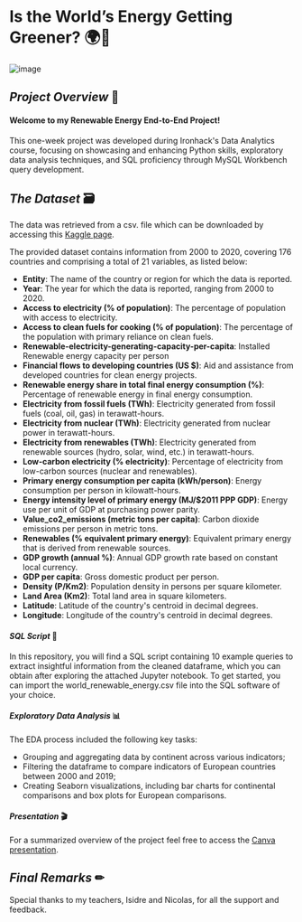 # Is the World’s Energy Getting Greener? 🌍🔆

![image](https://github.com/user-attachments/assets/9ddea10c-ff81-41f3-9a12-babf4257e1a8)

## *Project Overview* 📝

#### Welcome to my Renewable Energy End-to-End Project!

This one-week project was developed during Ironhack's Data Analytics course, focusing on showcasing and enhancing Python skills, exploratory data analysis techniques, and SQL proficiency through MySQL Workbench query development.

## *The Dataset* 🗃

The data was retrieved from a csv. file which can be downloaded by accessing this [Kaggle page](https://www.kaggle.com/datasets/anshtanwar/global-data-on-sustainable-energy/data).

The provided dataset contains information from 2000 to 2020, covering 176 countries and comprising a total of 21 variables, as listed below:

- **Entity**: The name of the country or region for which the data is reported.
- **Year**: The year for which the data is reported, ranging from 2000 to 2020.
- **Access to electricity (% of population)**: The percentage of population with access to electricity.
- **Access to clean fuels for cooking (% of population)**: The percentage of the population with primary reliance on clean fuels.
- **Renewable-electricity-generating-capacity-per-capita**: Installed Renewable energy capacity per person
- **Financial flows to developing countries (US $)**: Aid and assistance from developed countries for clean energy projects.
- **Renewable energy share in total final energy consumption (%)**: Percentage of renewable energy in final energy consumption.
- **Electricity from fossil fuels (TWh)**: Electricity generated from fossil fuels (coal, oil, gas) in terawatt-hours.
- **Electricity from nuclear (TWh)**: Electricity generated from nuclear power in terawatt-hours.
- **Electricity from renewables (TWh)**: Electricity generated from renewable sources (hydro, solar, wind, etc.) in terawatt-hours.
- **Low-carbon electricity (% electricity)**: Percentage of electricity from low-carbon sources (nuclear and renewables).
- **Primary energy consumption per capita (kWh/person)**: Energy consumption per person in kilowatt-hours.
- **Energy intensity level of primary energy (MJ/$2011 PPP GDP)**: Energy use per unit of GDP at purchasing power parity.
- **Value_co2_emissions (metric tons per capita)**: Carbon dioxide emissions per person in metric tons.
- **Renewables (% equivalent primary energy)**: Equivalent primary energy that is derived from renewable sources.
- **GDP growth (annual %)**: Annual GDP growth rate based on constant local currency.
- **GDP per capita**: Gross domestic product per person.
- **Density (P/Km2)**: Population density in persons per square kilometer.
- **Land Area (Km2)**: Total land area in square kilometers.
- **Latitude**: Latitude of the country's centroid in decimal degrees.
- **Longitude**: Longitude of the country's centroid in decimal degrees.

#### *SQL Script* 🧮

In this repository, you will find a SQL script containing 10 example queries to extract insightful information from the cleaned dataframe, which you can obtain after exploring the attached Jupyter notebook. To get started, you can import the world_renewable_energy.csv file into the SQL software of your choice.

#### *Exploratory Data Analysis* 📊

The EDA process included the following key tasks:

- Grouping and aggregating data by continent across various indicators;
- Filtering the dataframe to compare indicators of European countries between 2000 and 2019;
- Creating Seaborn visualizations, including bar charts for continental comparisons and box plots for European comparisons.

#### *Presentation* 🎬

For a summarized overview of the project feel free to access the [Canva presentation](https://www.canva.com/design/DAGcf0zoT2E/HXBIITSDDMo0kShXRlRt8Q/edit?utm_content=DAGcf0zoT2E&utm_campaign=designshare&utm_medium=link2&utm_source=sharebutton).

## *Final Remarks* ✏

Special thanks to my teachers, Isidre and Nicolas, for all the support and feedback.
